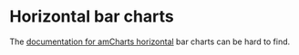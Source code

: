 # Horizontal bar charts

The [documentation for amCharts horizontal](https://www.amcharts.com/docs/v4/tutorials/using-label-bullets-on-a-horizontal-bar-chart/) bar charts can be hard to find.